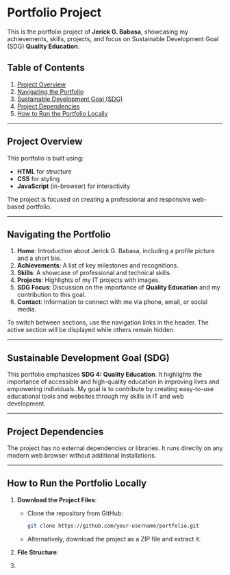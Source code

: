 # Portfolio Project

This is the portfolio project of **Jerick G. Babasa**, showcasing my achievements, skills, projects, and focus on Sustainable Development Goal (SDG) **Quality Education**.

## Table of Contents
1. [Project Overview](#project-overview)
2. [Navigating the Portfolio](#navigating-the-portfolio)
3. [Sustainable Development Goal (SDG)](#sustainable-development-goal-sdg)
4. [Project Dependencies](#project-dependencies)
5. [How to Run the Portfolio Locally](#how-to-run-the-portfolio-locally)

---

## Project Overview

This portfolio is built using:
- **HTML** for structure
- **CSS** for styling
- **JavaScript** (in-browser) for interactivity

The project is focused on creating a professional and responsive web-based portfolio.

---

## Navigating the Portfolio

1. **Home**: Introduction about Jerick G. Babasa, including a profile picture and a short bio.
2. **Achievements**: A list of key milestones and recognitions.
3. **Skills**: A showcase of professional and technical skills.
4. **Projects**: Highlights of my IT projects with images.
5. **SDG Focus**: Discussion on the importance of **Quality Education** and my contribution to this goal.
6. **Contact**: Information to connect with me via phone, email, or social media.

To switch between sections, use the navigation links in the header. The active section will be displayed while others remain hidden.

---

## Sustainable Development Goal (SDG)

This portfolio emphasizes **SDG 4: Quality Education**. It highlights the importance of accessible and high-quality education in improving lives and empowering individuals. My goal is to contribute by creating easy-to-use educational tools and websites through my skills in IT and web development.

---

## Project Dependencies

The project has no external dependencies or libraries. It runs directly on any modern web browser without additional installations.

---

## How to Run the Portfolio Locally

1. **Download the Project Files**:
   - Clone the repository from GitHub:
     ```bash
     git clone https://github.com/your-username/portfolio.git
     ```
   - Alternatively, download the project as a ZIP file and extract it.

2. **File Structure**:
3. 
